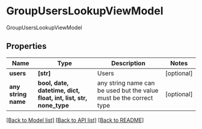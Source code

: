# GroupUsersLookupViewModel

GroupUsersLookupViewModel

## Properties
Name | Type | Description | Notes
------------ | ------------- | ------------- | -------------
**users** | **[str]** | Users | [optional] 
**any string name** | **bool, date, datetime, dict, float, int, list, str, none_type** | any string name can be used but the value must be the correct type | [optional]

[[Back to Model list]](../README.md#documentation-for-models) [[Back to API list]](../README.md#documentation-for-api-endpoints) [[Back to README]](../README.md)


